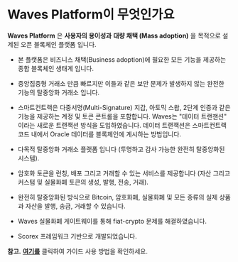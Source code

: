 # Waves Platform이 무엇인가요

**Waves Platform** 은 **사용자의 용이성과** **대량 채택 (Mass adoption)** 을 목적으로 설계된 오픈 블록체인 플랫폼 입니다.

* 본 플랫폼은 비즈니스 채택\(Business adoption\)에 필요한 모든 기능을 제공하는 종합 블록체인 생태계 입니다.
* 중앙집중형 거래소 만큼 빠르지만 이들과 같은 보안 문제가 발생하지 않는 완전한 기능의 탈중앙화 거래소 입니다.
* 스마트컨트랙은 다중서명\(Multi-Signature\) 지갑, 아토믹 스왑, 2단계 인증과 같은 기능을 제공하는 계정 및 토큰 콘트롤을 포함합니다. Waves는 "데이터 트랜잰션" 이라는 새로운 트랜잭션 방식을 도입하였습니다. 데이터 트랜잭션은 스마트컨트랙 코드 내에서 Oracle 데이터를 블록체인에 게시하는 방법입니다.

* 다목적 탈중앙화 거래소 플랫폼 입니다 \(투명하고 감사 가능한 완전히 탈중앙화된 시스템\).
* 암호화 토큰을 런칭, 배포 그리고 거래할 수 있는 서비스를 제공합니다 \(자산 그리고 커스텀 및 실물화폐 토큰의 생성, 발행, 전송, 거래\).
* 완전히 탈중앙화된 방식으로 Bitcoin, 암호화폐, 실물화폐 및 모든 종류의 실제 상품과 자산을 발행, 송금, 거래할 수 있습니다.
* Waves 실물화폐 게이트웨이를 통해 fiat-crypto 문제를 해결하였습니다.
* Scorex 프레임워크 기반으로 개발되었습니다.

**참고.** [**여기를**](/overview/how-to-use-this-guide.md) 클릭하여 가이드 사용 방법을 확인하세요.
